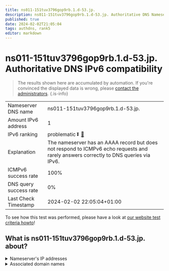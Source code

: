 ```yaml
---
title: ns011-151tuv3796gop9rb.1.d-53.jp.
description: ns011-151tuv3796gop9rb.1.d-53.jp. Authoritative DNS Nameserver IPv6 compatibility
published: true
date: 2024-02-02T21:05:04
tags: authdns, rank5
editor: markdown
---
```


# ns011-151tuv3796gop9rb.1.d-53.jp. Authoritative DNS IPv6 compatibility

> The results shown here are accumulated by automation. If you're convinced the displayed data is wrong, please [contact the administrators](/howto/chat). 
{.is-info}




|   |   |
| - | - |
| Nameserver DNS name | ns011-151tuv3796gop9rb.1.d-53.jp.
| Amount IPv6 address | 1
| IPv6 ranking | problematic :arrow_double_down: [🔗](/howto/ranking) |
| Explanation | The nameserver has an AAAA record but does not respond to ICMPv6 echo requests and rarely answers correctly to DNS queries via IPv6. |
| ICMPv6 success rate | 100%|
| DNS query success rate | 0% |
| Last Check Timestamp | 2024-02-02 22:05:04+01:00 |

To see how this test was performed, please have a look at [our website test criteria howto](/howto/testcriteria/authdns)!


## What is ns011-151tuv3796gop9rb.1.d-53.jp. about?




<details>
<summary>Nameserver's IP addresses</summary>

2001:240:bb81::29:1102

</details>



<details>
<summary>Associated domain names</summary>

www.globalsuzuki.com

</details>
